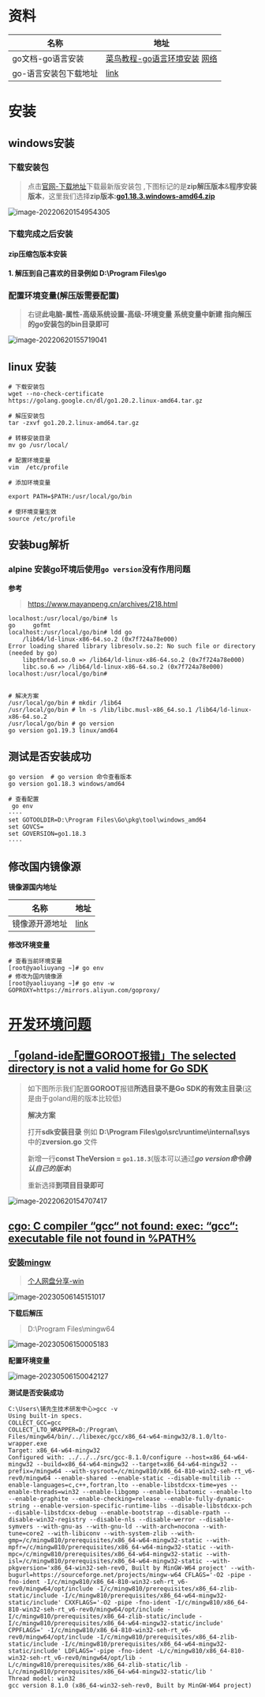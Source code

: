 # 资料

| 名称                  | 地址                                                         |
| --------------------- | ------------------------------------------------------------ |
| go文档-go语言安装     | [菜鸟教程-go语言环境安装](https://www.runoob.com/go/go-environment.html)  [网络](https://www.topgoer.com/) |
| go-语言安装包下载地址 | [link](https://golang.google.cn/dl/)                         |

# 安装

## windows安装

### **下载安装包**

> 点击[官网-下载地址](https://golang.google.cn/dl/)下载最新版安装包 ,下图标记的是**zip解压版本**&**程序安装版本**，这里我们选择**zip版本:[go1.18.3.windows-amd64.zip](https://golang.google.cn/dl/go1.18.3.windows-amd64.zip)**

![image-20220620154954305](https://yaoliuyang-blog-images.oss-cn-beijing.aliyuncs.com/blogImages/image-20220620154954305.png)

### 下载完成之后安装

#### zip压缩包版本安装

**1. 解压到自己喜欢的目录例如 D:\Program Files\go**

### **配置环境变量**(解压版需要配置)

> 右键**此电脑-属性-高级系统设置-高级-环境变量**  **系统变量中新建 指向解压的go安装包的bin目录即可**

![image-20220620155719041](https://yaoliuyang-blog-images.oss-cn-beijing.aliyuncs.com/blogImages/image-20220620155719041.png)

## linux 安装

```shell
# 下载安装包
wget --no-check-certificate https://golang.google.cn/dl/go1.20.2.linux-amd64.tar.gz

# 解压安装包
tar -zxvf go1.20.2.linux-amd64.tar.gz

# 转移安装目录
mv go /usr/local/

# 配置环境变量
vim  /etc/profile

# 添加环境变量

export PATH=$PATH:/usr/local/go/bin

# 使环境变量生效
source /etc/profile
```

## 安装bug解析

### alpine 安装go环境后使用`go version`没有作用问题

**参考**

> https://www.mayanpeng.cn/archives/218.html

```shell
localhost:/usr/local/go/bin# ls
go     gofmt
localhost:/usr/local/go/bin# ldd go
	/lib64/ld-linux-x86-64.so.2 (0x7f724a78e000)
Error loading shared library libresolv.so.2: No such file or directory (needed by go)
	libpthread.so.0 => /lib64/ld-linux-x86-64.so.2 (0x7f724a78e000)
	libc.so.6 => /lib64/ld-linux-x86-64.so.2 (0x7f724a78e000)
localhost:/usr/local/go/bin# 


# 解决方案
/usr/local/go/bin # mkdir /lib64
/usr/local/go/bin # ln -s /lib/libc.musl-x86_64.so.1 /lib64/ld-linux-x86-64.so.2
/usr/local/go/bin # go version
go version go1.19.3 linux/amd64
```









## 测试是否安装成功

```shell
go version  # go version 命令查看版本
go version go1.18.3 windows/amd64

# 查看配置
 go env
····
set GOTOOLDIR=D:\Program Files\Go\pkg\tool\windows_amd64
set GOVCS=
set GOVERSION=go1.18.3
····
```

## 修改国内镜像源

**镜像源国内地址**

| 名称           | 地址                                                         |
| -------------- | ------------------------------------------------------------ |
| 镜像源开源地址 | [link](https://developer.aliyun.com/mirror/goproxy?spm=a2c6h.13651102.0.0.3e221b116yhrsV) |

**修改环境变量**

```shell
# 查看当前环境变量
[root@yaoliuyang ~]# go env
# 修改为国内镜像源
[root@yaoliuyang ~]# go env -w GOPROXY=https://mirrors.aliyun.com/goproxy/
```



# [开发环境问题](https://www.jetbrains.com/help/go/2021.1/configuring-goroot-and-gopath.html)

## [「goland-ide配置GOROOT报错」The selected directory is not a valid home for Go SDK](https://blog.csdn.net/qq_26979105/article/details/122677749)

>如下图所示我们配置**GOROOT**报错**所选目录不是Go SDK的有效主目录**(这是由于goland用的版本比较低)
>
>**解决方案**
>
>打开**sdk安装目录** 例如 **D:\Program Files\go\src\runtime\internal\sys**中的**zversion.go** 文件
>
>新增一行**const TheVersion = `go1.18.3`**(版本可以通过***go version命令确认自己的版本***)
>
>重新选择**到项目目录即可**

![image-20220620154707417](https://yaoliuyang-blog-images.oss-cn-beijing.aliyuncs.com/blogImages/image-20220620154707417.png)

## [cgo: C compiler “gcc“ not found: exec: “gcc“: executable file not found in %PATH%](https://www.cnblogs.com/kala00k/p/16364116.html)

### [安装mingw](https://sourceforge.net/projects/mingw-w64/files/)

> [个人网盘分享-win](https://yaoliuyang.lanzoul.com/iTFMY0utohxe)

![image-20230506145151017](https://yaoliuyang-blog-images.oss-cn-beijing.aliyuncs.com/blogImages/image-20230506145151017.png)

**下载后解压**

> D:\Program Files\mingw64

![image-20230506150005183](https://yaoliuyang-blog-images.oss-cn-beijing.aliyuncs.com/blogImages/image-20230506150005183.png)

**配置环境变量**

![image-20230506150042127](https://yaoliuyang-blog-images.oss-cn-beijing.aliyuncs.com/blogImages/image-20230506150042127.png)

**测试是否安装成功**

```shell
C:\Users\铺先生技术研发中心>gcc -v
Using built-in specs.
COLLECT_GCC=gcc
COLLECT_LTO_WRAPPER=D:/Program\ Files/mingw64/bin/../libexec/gcc/x86_64-w64-mingw32/8.1.0/lto-wrapper.exe
Target: x86_64-w64-mingw32
Configured with: ../../../src/gcc-8.1.0/configure --host=x86_64-w64-mingw32 --build=x86_64-w64-mingw32 --target=x86_64-w64-mingw32 --prefix=/mingw64 --with-sysroot=/c/mingw810/x86_64-810-win32-seh-rt_v6-rev0/mingw64 --enable-shared --enable-static --disable-multilib --enable-languages=c,c++,fortran,lto --enable-libstdcxx-time=yes --enable-threads=win32 --enable-libgomp --enable-libatomic --enable-lto --enable-graphite --enable-checking=release --enable-fully-dynamic-string --enable-version-specific-runtime-libs --disable-libstdcxx-pch --disable-libstdcxx-debug --enable-bootstrap --disable-rpath --disable-win32-registry --disable-nls --disable-werror --disable-symvers --with-gnu-as --with-gnu-ld --with-arch=nocona --with-tune=core2 --with-libiconv --with-system-zlib --with-gmp=/c/mingw810/prerequisites/x86_64-w64-mingw32-static --with-mpfr=/c/mingw810/prerequisites/x86_64-w64-mingw32-static --with-mpc=/c/mingw810/prerequisites/x86_64-w64-mingw32-static --with-isl=/c/mingw810/prerequisites/x86_64-w64-mingw32-static --with-pkgversion='x86_64-win32-seh-rev0, Built by MinGW-W64 project' --with-bugurl=https://sourceforge.net/projects/mingw-w64 CFLAGS='-O2 -pipe -fno-ident -I/c/mingw810/x86_64-810-win32-seh-rt_v6-rev0/mingw64/opt/include -I/c/mingw810/prerequisites/x86_64-zlib-static/include -I/c/mingw810/prerequisites/x86_64-w64-mingw32-static/include' CXXFLAGS='-O2 -pipe -fno-ident -I/c/mingw810/x86_64-810-win32-seh-rt_v6-rev0/mingw64/opt/include -I/c/mingw810/prerequisites/x86_64-zlib-static/include -I/c/mingw810/prerequisites/x86_64-w64-mingw32-static/include' CPPFLAGS=' -I/c/mingw810/x86_64-810-win32-seh-rt_v6-rev0/mingw64/opt/include -I/c/mingw810/prerequisites/x86_64-zlib-static/include -I/c/mingw810/prerequisites/x86_64-w64-mingw32-static/include' LDFLAGS='-pipe -fno-ident -L/c/mingw810/x86_64-810-win32-seh-rt_v6-rev0/mingw64/opt/lib -L/c/mingw810/prerequisites/x86_64-zlib-static/lib -L/c/mingw810/prerequisites/x86_64-w64-mingw32-static/lib '
Thread model: win32
gcc version 8.1.0 (x86_64-win32-seh-rev0, Built by MinGW-W64 project)
```

